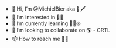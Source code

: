 - 👋 Hi, I’m @MichielBier aka 🍺🗡️
- 👀 I’m interested in 🦹‍♂️
- 🌱 I’m currently learning 🖖🏻☮️
- 💞️ I’m looking to collaborate on 🌎 - CRTL
- 📫 How to reach me 🚬📶

<!---
MichielBier/MichielBier is a ✨ special ✨ repository because its `README.md` (this file) appears on your GitHub profile.
You can click the Preview link to take a look at your changes.
--->
